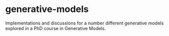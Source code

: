 # generative-models
Implementations and discussions for a number different generative models explored in a PhD course in Generative Models.

